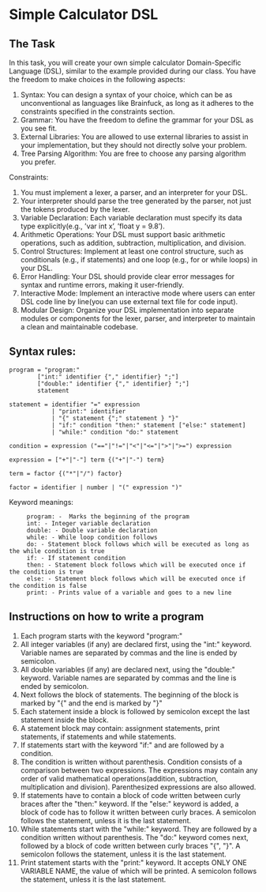 # Simple Calculator DSL
## The Task

In this task, you will create your own simple calculator Domain-Specific Language (DSL), similar
to the example provided during our class. You have the freedom to make choices in the following aspects:

1. Syntax: You can design a syntax of your choice, which can be as unconventional as languages like Brainfuck, as long as it adheres to the constraints specified in the constraints section.
2. Grammar: You have the freedom to define the grammar for your DSL as you see fit.
3. External Libraries: You are allowed to use external libraries to assist in your implementation, but they should not directly solve your problem. 
4. Tree Parsing Algorithm: You are free to choose any parsing algorithm you prefer.


Constraints:

1.  You must implement a lexer, a parser, and an interpreter for your DSL.
2.  Your interpreter should parse the tree generated by the parser, not just the tokens produced by the lexer.
3.  Variable Declaration: Each variable declaration must specify its data type explicitly(e.g., ’var int x’, ’float y = 9.8’).
4.  Arithmetic Operations: Your DSL must support basic arithmetic operations, such as addition, subtraction, multiplication, and division.
5.  Control Structures: Implement at least one control structure, such as conditionals (e.g., if statements) and one loop (e.g., for or while loops) in your DSL.
6.  Error Handling: Your DSL should provide clear error messages for syntax and runtime errors, making it user-friendly.
7. Interactive Mode: Implement an interactive mode where users can enter DSL code line by line(you can use external text file for code input).
8. Modular Design: Organize your DSL implementation into separate modules or components for the lexer, parser, and interpreter to maintain a clean and maintainable codebase.

## Syntax rules:

```
program = "program:"
        ["int:" identifier {"," identifier} ";"]
        ["double:" identifier {"," identifier} ";"]
        statement

statement = identifier "=" expression
            | "print:" identifier
            | "{" statement {";" statement } "}"
            | "if:" condition "then:" statement ["else:" statement]
            | "while:" condition "do:" statement

condition = expression ("=="|"!="|"<"|"<="|">"|">=") expression

expression = ["+"|"-"] term {("+"|"-") term}

term = factor {("*"|"/") factor}

factor = identifier | number | "(" expression ")"
```

Keyword meanings:

         program: -  Marks the beginning of the program
         int: - Integer variable declaration
         double: - Double variable declaration
         while: - While loop condition follows 
         do: - Statement block follows which will be executed as long as the while condition is true 
         if: - If statement condition
         then: - Statement block follows which will be executed once if the condition is true 
         else: - Statement block follows which will be executed once if the condition is false 
         print: - Prints value of a variable and goes to a new line




## Instructions on how to write a program

1.  Each program starts with the keyword "program:"
2.  All integer variables (if any) are declared first, using the "int:" keyword. Variable names are separated by commas and the line is ended by semicolon.
3.  All double variables (if any) are declared next, using the "double:" keyword. Variable names are separated by commas and the line is ended by semicolon.
4.  Next follows the block of statements. The beginning of the block is marked by "\{" and the end is marked by "\}"
5. Each statement inside a block is followed by semicolon except the last statement inside the block.
6. A statement block may contain: assignment statements, print statements, if statements and while statements.
7. If statements start with the keyword "if:" and are followed by a condition.
8. The condition is written without parenthesis. Condition consists of a comparison between two expressions. The expressions may contain any order of valid mathematical operations(addition, subtraction, multiplication and division). Parenthesized expressions are also allowed.
9. If statements have to contain a block of code written between curly braces after the "then:" keyword. If the "else:" keyword is added, a block of code has to follow it written between curly braces. A semicolon follows the statement, unless it is the last statement.
10. While statements start with the "while:" keyword. They are followed by a condition written without parenthesis. The "do:" keyword comes next, followed by a block of code written between curly braces "\{", "\}". A semicolon follows the statement, unless it is the last statement.
11. Print statement starts with the "print:" keyword. It accepts ONLY ONE VARIABLE NAME, the value of which will be printed. A semicolon follows the statement, unless it is the last statement.
